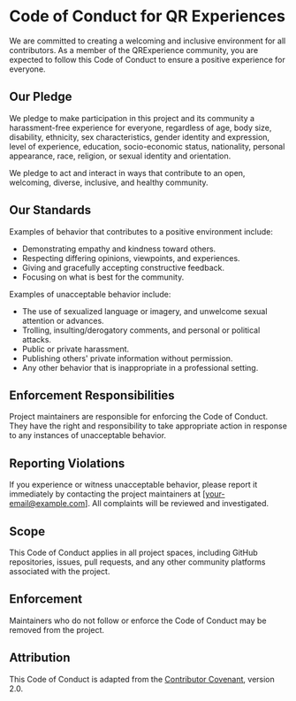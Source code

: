 # Code of Conduct for QR Experiences

We are committed to creating a welcoming and inclusive environment for all contributors. As a member of the QRExperience community, you are expected to follow this Code of Conduct to ensure a positive experience for everyone.

## Our Pledge

We pledge to make participation in this project and its community a harassment-free experience for everyone, regardless of age, body size, disability, ethnicity, sex characteristics, gender identity and expression, level of experience, education, socio-economic status, nationality, personal appearance, race, religion, or sexual identity and orientation.

We pledge to act and interact in ways that contribute to an open, welcoming, diverse, inclusive, and healthy community.

## Our Standards

Examples of behavior that contributes to a positive environment include:
- Demonstrating empathy and kindness toward others.
- Respecting differing opinions, viewpoints, and experiences.
- Giving and gracefully accepting constructive feedback.
- Focusing on what is best for the community.

Examples of unacceptable behavior include:
- The use of sexualized language or imagery, and unwelcome sexual attention or advances.
- Trolling, insulting/derogatory comments, and personal or political attacks.
- Public or private harassment.
- Publishing others' private information without permission.
- Any other behavior that is inappropriate in a professional setting.

## Enforcement Responsibilities

Project maintainers are responsible for enforcing the Code of Conduct. They have the right and responsibility to take appropriate action in response to any instances of unacceptable behavior.

## Reporting Violations

If you experience or witness unacceptable behavior, please report it immediately by contacting the project maintainers at [your-email@example.com]. All complaints will be reviewed and investigated.

## Scope

This Code of Conduct applies in all project spaces, including GitHub repositories, issues, pull requests, and any other community platforms associated with the project.

## Enforcement

Maintainers who do not follow or enforce the Code of Conduct may be removed from the project.

## Attribution

This Code of Conduct is adapted from the [Contributor Covenant](https://www.contributor-covenant.org/), version 2.0.
